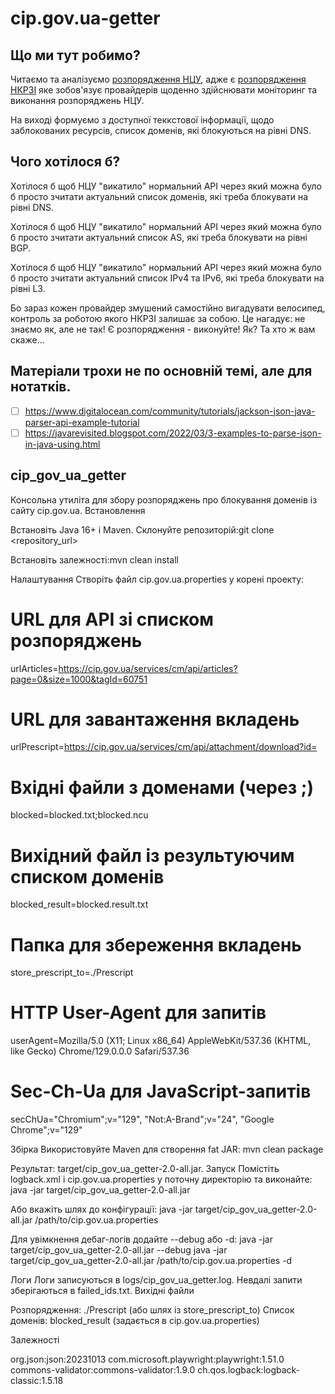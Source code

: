 cip.gov.ua-getter
=================

Що ми тут робимо?
-----------------

Читаємо та аналізуємо
<a href="https://cip.gov.ua/ua/filter?tagId=60751" class="uri">розпорядження НЦУ</a>,
адже є
<a href="https://nkrzi.gov.ua/index.php?r=site/index&amp;pg=99&amp;id=2905&amp;language=uk" class="uri">розпорядження НКРЗІ</a>
яке зобов'язує провайдерів щоденно здійснювати моніторинг та виконання
розпоряджень НЦУ.

На виході формуємо з доступної теккстової інформації, щодо заблокованих
ресурсів, список доменів, які блокуються на рівні DNS.

Чого хотілося б?
-----------------

Хотілося б щоб НЦУ "викатило" нормальний API через який можна було б
просто зчитати актуальний список доменів, які треба блокувати на рівні
DNS.

Хотілося б щоб НЦУ "викатило" нормальний API через який можна було б
просто зчитати актуальний список AS, які треба блокувати на рівні BGP.

Хотілося б щоб НЦУ "викатило" нормальний API через який можна було б
просто зчитати актуальний список IPv4 та IPv6, які треба блокувати на
рівні L3.

Бо зараз кожен провайдер змушений самостійно вигадувати велосипед,
контроль за роботою якого НКРЗІ залишає за собою. Це нагадує: не знаємо
як, але не так! Є розпорядження - виконуйте! Як? Та хто ж вам скаже…

Матеріали трохи не по основній темі, але для нотатків.
------------------------------------------------------

- [ ] <a href="https://www.digitalocean.com/community/tutorials/jackson-json-java-parser-api-example-tutorial" class="uri">https://www.digitalocean.com/community/tutorials/jackson-json-java-parser-api-example-tutorial</a>
- [ ] <a href="https://javarevisited.blogspot.com/2022/03/3-examples-to-parse-json-in-java-using.html" class="uri">https://javarevisited.blogspot.com/2022/03/3-examples-to-parse-json-in-java-using.html</a>

cip_gov_ua_getter
------------------------------------------------------
Консольна утиліта для збору розпоряджень про блокування доменів із сайту cip.gov.ua.
Встановлення

Встановіть Java 16+ і Maven.
Склонуйте репозиторій:git clone <repository_url>


Встановіть залежності:mvn clean install



Налаштування
Створіть файл cip.gov.ua.properties у корені проекту:
# URL для API зі списком розпоряджень
urlArticles=https://cip.gov.ua/services/cm/api/articles?page=0&size=1000&tagId=60751
# URL для завантаження вкладень
urlPrescript=https://cip.gov.ua/services/cm/api/attachment/download?id=
# Вхідні файли з доменами (через ;)
blocked=blocked.txt;blocked.ncu
# Вихідний файл із результуючим списком доменів
blocked_result=blocked.result.txt
# Папка для збереження вкладень
store_prescript_to=./Prescript
# HTTP User-Agent для запитів
userAgent=Mozilla/5.0 (X11; Linux x86_64) AppleWebKit/537.36 (KHTML, like Gecko) Chrome/129.0.0.0 Safari/537.36
# Sec-Ch-Ua для JavaScript-запитів
secChUa="Chromium";v="129", "Not:A-Brand";v="24", "Google Chrome";v="129"

Збірка
Використовуйте Maven для створення fat JAR:
mvn clean package

Результат: target/cip_gov_ua_getter-2.0-all.jar.
Запуск
Помістіть logback.xml і cip.gov.ua.properties у поточну директорію та виконайте:
java -jar target/cip_gov_ua_getter-2.0-all.jar

Або вкажіть шлях до конфігурації:
java -jar target/cip_gov_ua_getter-2.0-all.jar /path/to/cip.gov.ua.properties

Для увімкнення дебаг-логів додайте --debug або -d:
java -jar target/cip_gov_ua_getter-2.0-all.jar --debug
java -jar target/cip_gov_ua_getter-2.0-all.jar /path/to/cip.gov.ua.properties -d

Логи
Логи записуються в logs/cip_gov_ua_getter.log. Невдалі запити зберігаються в failed_ids.txt.
Вихідні файли

Розпорядження: ./Prescript (або шлях із store_prescript_to)
Список доменів: blocked_result (задається в cip.gov.ua.properties)

Залежності

org.json:json:20231013
com.microsoft.playwright:playwright:1.51.0
commons-validator:commons-validator:1.9.0
ch.qos.logback:logback-classic:1.5.18

